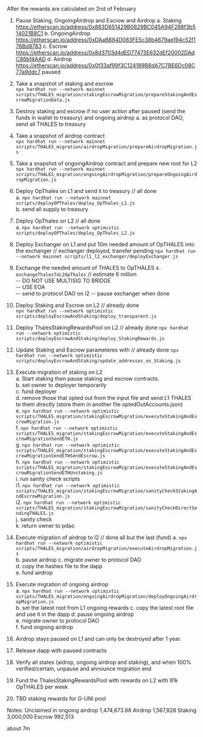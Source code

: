 After the rewards are calculated on 2nd of February

1. Pause Staking, OngoingAirdrop and Escrow and Airdrop
   a. Staking https://etherscan.io/address/0x883D651429B0829BC045A94F288f3b514021B8C1
   b. OngoingAirdrop https://etherscan.io/address/0xDAaB884D083FE5c38b4679ae194c52f176Bd8783
   c. Escrow https://etherscan.io/address/0x8d3703d4dED77473E632dEf20002DAdC86bf4AAD
   d. Airdrop https://etherscan.io/address/0x0f33af99f3C124189B8dA7C7BE6Dc08C77a9ddc7 paused

2. Take a snapshot of staking and escrow  
   `npx hardhat run --network mainnet scripts/THALES_migration/stakingEscrowMigration/prepareStakingAndEscrowMigrationData.js`
3. Destroy staking and escrow if no user action after paused (send the funds in wallet to treasury) and ongoing airdrop
   a. as protocol DAO, send all THALES to treasury
4. Take a snapshot of airdrop contract  
   `npx hardhat run --network mainnet scripts/THALES_migration/airdropMigration/prepareAirdropMigration.js`
5. Take a snapshot of ongoingAirdrop contract and prepare new root for L2  
   `npx hardhat run --network mainnet scripts/THALES_migration/ongoingAirdropMigration/prepareOngoingAirdropMigration.js`
6. Deploy OpThales on L1 and send it to treasury // all done  
   a. `npx hardhat run --network mainnet scripts/deployOPThales/deploy_OpThales_L1.js`  
   b. send all supply to treasury
7. Deploy OpThales on L2 // all done  
   a. `npx hardhat run --network optimistic scripts/deployOPThales/deploy_OpThales_L2.js`
8. Deploy Exchanger on L1 and put 10m needed amount of OpTHALES into the exchanger // exchanger deployed, transfer pending
   `npx hardhat run --network mainnet scripts/l1_l2_exchanger/deployExchanger.js`
9. Exchange the needed amount of THALES to OpTHALES `4. exchangeThalesToL2OpThales` // estimate 6 million  
   -- DO NOT USE MULTISIG TO BRIDGE  
   -- USE EOA  
   -- send to protocol DAO on l2
   -- pause exchanger when done
10. Deploy Staking and Escrow on L2 // already done  
    `npx hardhat run --network optimistic scripts/deployEscrowAndStaking/deploy_transparent.js`
11. Deploy ThalesStakingRewardsPool on L2 // already done
    `npx hardhat run --network optimistic scripts/deployEscrowAndStaking/deploy_StakingRewards.js`
12. Update Staking and Escrow parameteres with // already done
    `npx hardhat run --network optimistic scripts/deployEscrowAndStaking/update_addresses_on_Staking.js`
13. Execute migration of staking on L2  
    a. Start staking then pause staking and escrow contracts.  
    b. set owner to deployer temporarily  
    c. fund deployer  
    d. remove those that opted out from the input file and send L1 THALES to them directly (store them in another file optedOutAccounts.json)    
    e. `npx hardhat run --network optimistic scripts/THALES_migration/stakingEscrowMigration/executeStakingAndEscrowMigration.js`  
    f. `npx hardhat run --network optimistic scripts/THALES_migration/stakingEscrowMigration/executeStakingAndEscrowMigrationSendETH.js`  
    g. `npx hardhat run --network optimistic scripts/THALES_migration/stakingEscrowMigration/executeStakingAndEscrowMigrationSendETHSendEscrow.js`  
    h. `npx hardhat run --network optimistic scripts/THALES_migration/stakingEscrowMigration/executeStakingAndEscrowMigrationSendETHUnstaking.js`  
    i. run sanity check scripts  
    i1. `npx hardhat run --network optimistic scripts/THALES_migration/stakingEscrowMigration/sanityCheckStakingAndEscrowMigration.js`  
    i2. `npx hardhat run --network optimistic scripts/THALES_migration/stakingEscrowMigration/sanityCheckDirectSendingTHALES.js`      
    j. sanity check      
    k. return owner to pdao  
    
14. Execute migration of airdrop to l2 // done all but the last (fund)
    a. `npx hardhat run --network optimistic scripts/THALES_migration/airdropMigration/executeAirdropMigration.js`  
    b. pause airdrop
    c. migrate owner to protocol DAO  
    d. copy the hashes file to the dapp  
    e. fund airdrop
15. Execute migration of ongoing airdrop  
    a. `npx hardhat run --network optimistic scripts/THALES_migration/ongoingAirdropMigration/deployOngoingAirdropMigration.js`  
    b. set the latest root from L1 ongoing rewards
    c. copy the latest root file and use it in the dapp
    d. pause ongoing airdrop  
    e. migrate owner to protocol DAO  
    f. fund ongoing airdrop
16. Airdrop stays paused on L1 and can only be destroyed after 1 year.
17. Release dapp with paused contracts
18. Verify all states (aidrop, ongoing airdrop and staking), and when 100% verified/certain, unpause and announce migration end
19. Fund the ThalesStakingRewardsPool with rewards on L2 with 91k OpTHALES per week
20. TBD staking rewards for G-UNI pool

Notes:
Unclaimed in ongoing airdrop 1,474,673.88
Airdrop 1,567,828
Staking 3,000,000
Escrow 992,513

about 7m
